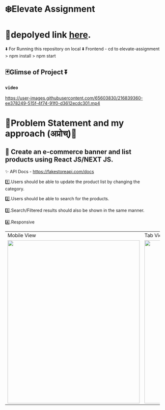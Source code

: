 

# ❄️Elevate Assignment

# 📌depolyed link  [here](https://elevate-assignment.vercel.app/).



⬇️ For Running this repository on local 
⬇️ Frontend - cd to elevate-assignment > npm install > npm start

## 🃏Glimse of Project ⏬

### `video `  
https://user-images.githubusercontent.com/65603830/216839360-ee378249-515f-4f74-91f0-d3612ecdc301.mp4


# 🐸Problem Statement and my approach (अप्रोच्‌)🐸

## 💜 Create an e-commerce banner and list products using React JS/NEXT JS.

✨ API Docs - https://fakestoreapi.com/docs

1️⃣.Users should be able to update the product list by changing the category.

2️⃣.Users should be able to search for the products.

3️⃣.Search/Filtered results should also be shown in the same manner.

4️⃣.Responsive

<table>
<tr>
     <td>Mobile View </td>
     <td>Tab View </td>
 </tr>
 <tr>
    <td><img src="https://user-images.githubusercontent.com/65603830/216839734-cfa73c09-c518-4441-a3f2-de77be73cd4f.png" width=430 height=530></td>
    <td><img src="https://user-images.githubusercontent.com/65603830/216839767-bc921c44-9b40-40a9-8517-a6039998d2df.png" width=670 height=530></td>
</tr>
</table>  
  







